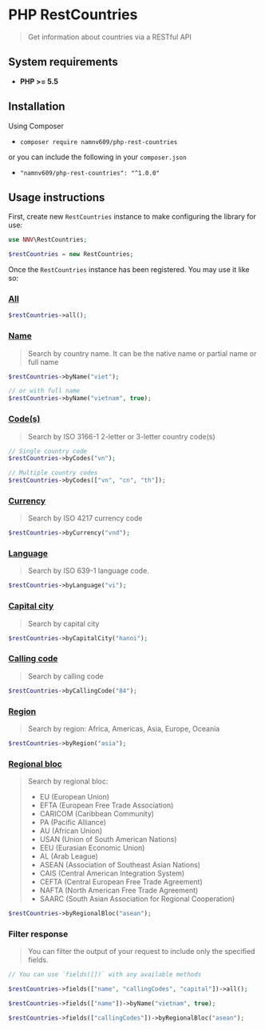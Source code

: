 # PHP RestCountries

> Get information about countries via a RESTful API

## System requirements
* **PHP >= 5.5**

## Installation
Using Composer
  * `composer require namnv609/php-rest-countries`

or you can include the following in your `composer.json`
  * `"namnv609/php-rest-countries": "^1.0.0"`

## Usage instructions

First, create new `RestCountries` instance to make configuring the library for use:

```PHP
use NNV\RestCountries;

$restCountries = new RestCountries;
```

Once the `RestCountries` instance has been registered. You may use it like so:

### [All](https://restcountries.eu/#api-endpoints-all)

```PHP
$restCountries->all();
```

### [Name](https://restcountries.eu/#api-endpoints-name)

> Search by country name. It can be the native name or partial name or full name

```PHP
$restCountries->byName("viet");

// or with full name
$restCountries->byName("vietnam", true);
```

### [Code(s)](https://restcountries.eu/#api-endpoints-code)

> Search by ISO 3166-1 2-letter or 3-letter country code(s)

```PHP
// Single country code
$restCountries->byCodes("vn");

// Multiple country codes
$restCountries->byCodes(["vn", "cn", "th"]);
```

### [Currency](https://restcountries.eu/#api-endpoints-currency)

> Search by ISO 4217 currency code

```PHP
$restCountries->byCurrency("vnd");
```

### [Language](https://restcountries.eu/#api-endpoints-language)

> Search by ISO 639-1 language code.

```PHP
$restCountries->byLanguage("vi");
```

### [Capital city](https://restcountries.eu/#api-endpoints-capital-city)

> Search by capital city

```PHP
$restCountries->byCapitalCity("hanoi");
```

### [Calling code](https://restcountries.eu/#api-endpoints-calling-code)

> Search by calling code

```PHP
$restCountries->byCallingCode("84");
```

### [Region](https://restcountries.eu/#api-endpoints-region)

> Search by region: Africa, Americas, Asia, Europe, Oceania

```PHP
$restCountries->byRegion("asia");
```

### [Regional bloc](https://restcountries.eu/#api-endpoints-regional-bloc)

> Search by regional bloc:
> * EU (European Union)
> * EFTA (European Free Trade Association)
> * CARICOM (Caribbean Community)
> * PA (Pacific Alliance)
> * AU (African Union)
> * USAN (Union of South American Nations)
> * EEU (Eurasian Economic Union)
> * AL (Arab League)
> * ASEAN (Association of Southeast Asian Nations)
> * CAIS (Central American Integration System)
> * CEFTA (Central European Free Trade Agreement)
> * NAFTA (North American Free Trade Agreement)
> * SAARC (South Asian Association for Regional Cooperation)

```PHP
$restCountries->byRegionalBloc("asean");
```

### Filter response

> You can filter the output of your request to include only the specified fields.

```PHP
// You can use `fields([])` with any available methods

$restCountries->fields(["name", "callingCodes", "capital"])->all();

$restCountries->fields(["name"])->byName("vietnam", true);

$restCountries->fields(["callingCodes"])->byRegionalBloc("asean");
```
